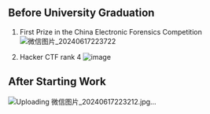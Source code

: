 ## Before University Graduation
1. First Prize in the China Electronic Forensics Competition
![微信图片_20240617223722](https://github.com/Scripterdoge/Resume.md/assets/54847959/7e1008bb-8aa7-4618-8993-05d864ae6e5d)

2. Hacker CTF rank 4
![image](https://github.com/Scripterdoge/Resume.md/assets/54847959/0b2786af-f421-49cb-9158-0336376f31e4)

## After Starting Work
![Uploading 微信图片_20240617223212.jpg…]()
